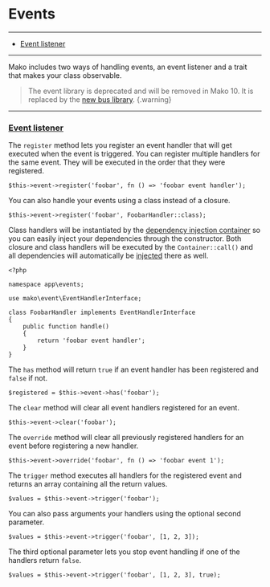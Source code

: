 # Events

--------------------------------------------------------

* [Event listener](#event_listener)

--------------------------------------------------------

Mako includes two ways of handling events, an event listener and a trait that makes your class observable.

> The event library is deprecated and will be removed in Mako 10. It is replaced by the [new bus library](:base_url:/docs/:version:/learn-more:command-event-and-query-buses).
{.warning}

--------------------------------------------------------

### <a id="event_listener" href="#event_listener">Event listener</a>

The `register` method lets you register an event handler that will get executed when the event is triggered. You can register multiple handlers for the same event. They will be executed in the order that they were registered.

```
$this->event->register('foobar', fn () => 'foobar event handler');
```

You can also handle your events using a class instead of a closure.

```
$this->event->register('foobar', FoobarHandler::class);
```

Class handlers will be instantiated by the [dependency injection container](:base_url:/docs/:version:/getting-started:dependency-injection) so you can easily inject your dependencies through the constructor. Both closure and class handlers will be executed by the `Container::call()` and all dependencies will automatically be [injected](:base_url:/docs/:version:/getting-started:dependency-injection) there as well.

```
<?php

namespace app\events;

use mako\event\EventHandlerInterface;

class FoobarHandler implements EventHandlerInterface
{
	public function handle()
	{
		return 'foobar event handler';
	}
}
```

The `has` method will return `true` if an event handler has been registered and `false` if not.

```
$registered = $this->event->has('foobar');
```

The `clear` method will clear all event handlers registered for an event.

```
$this->event->clear('foobar');
```

The `override` method will clear all previously registered handlers for an event before registering a new handler.

```
$this->event->override('foobar', fn () => 'foobar event 1');
```

The `trigger` method executes all handlers for the registered event and returns an array containing all the return values.

```
$values = $this->event->trigger('foobar');
```

You can also pass arguments your handlers using the optional second parameter.

```
$values = $this->event->trigger('foobar', [1, 2, 3]);
```

The third optional parameter lets you stop event handling if one of the handlers return `false`.

```
$values = $this->event->trigger('foobar', [1, 2, 3], true);
```
